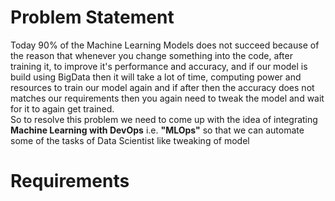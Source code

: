 # Problem Statement 
Today 90% of the Machine Learning Models does not succeed because of the reason that whenever you change something into the code, after training it, to improve it's performance and accuracy, and if our model is build using BigData then it will take a lot of time, computing power and resources to train our model again and if after then the accuracy does not matches our requirements then you again need to tweak the model and wait for it to again get trained. <br>So to resolve this problem we need to come up with the idea of integrating <b>Machine Learning with DevOps</b> i.e. <b>"MLOps"</b> so that we can automate some of the tasks of Data Scientist like tweaking of model


# Requirements 

